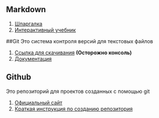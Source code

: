 ## Markdown
1. [Шпаргалка](http://konvut.github.io/k50articles/)
2. [Интерактивный учебник](https://paulradzkov.com/2014/markdown_cheatsheet/)

##Git
Это система контроля версий для текстовых файлов  

1. [Ссылка для скачивания](https://git-scm.com/) **(Осторожно консоль)**  
2. [Документация](https://lir.ugrasu.ru/index.php/load_file/58699/pdf)


## Github
Это репозиторий для проектов созданных с помощью git

1. [Официальный сайт](https://github.com/)
2. [Краткая инструкция по созданию репозитория](https://vertex-academy.com/tutorials/ru/kak-sozdat-repozitorij-na-github/)
